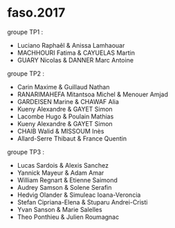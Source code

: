 # faso.2017

groupe TP1 : 
- Luciano Raphaêl & Anissa Lamhaouar
- MACHHOURI Fatima & CAYUELAS Martin
- GUARY Nicolas & DANNER Marc Antoine

groupe TP2 :
- Carin Maxime & Guillaud Nathan
- RANARIMAHEFA Mitantsoa Michel & Menouer Amjad
- GARDEISEN Marine & CHAWAF Alia 
- Kueny Alexandre & GAYET Simon
- Lacombe Hugo & Poulain Mathias 
- Kueny Alexandre & GAYET Simon 
- CHAIB Walid & MISSOUM Inès
- Allard-Serre Thibaut & France Quentin

groupe TP3 :
- Lucas Sardois & Alexis Sanchez
- Yannick Mayeur & Adam Amar
- William Regnart & Etienne Saimond
- Audrey Samson & Solene Serafin
- Hedvig Olander & Simuleac Ioana-Veroncia
- Stefan Cipriana-Elena & Stuparu Andrei-Cristi
- Yvan Sanson & Marie Salelles
- Theo Ponthieu & Julien Roumagnac

